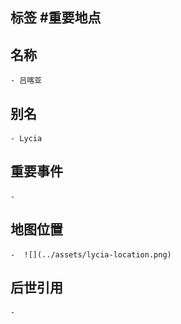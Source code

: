 ## 标签  #重要地点
## 名称
	- 吕喀亚
## 别名
	- Lycia
## 重要事件
	-
## 地图位置
	-  ![](../assets/lycia-location.png)
## 后世引用
	-

